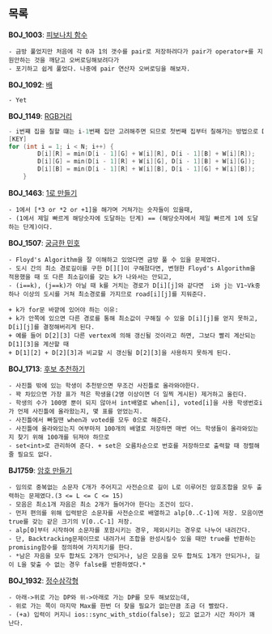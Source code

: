 목록
--------------

**BOJ_1003**: [피보나치 함수](https://www.acmicpc.net/problem/1003)
```
- 금방 풀었지만 처음에 각 0과 1의 갯수를 pair로 저장하려다가 pair가 operator+를 지원안하는 것을 깨닫고 오버로딩해보려다가
- 포기하고 쉽게 풀었다. 나중에 pair 연산자 오버로딩을 해보자.
```

**BOJ_1092**: [배](https://www.acmicpc.net/problem/1092)
```
- Yet
```

**BOJ_1149**: [RGB거리](https://www.acmicpc.net/problem/1149)
```c
- i번쨰 집을 칠할 떄는 i-1번째 집만 고려해주면 되므로 첫번째 집부터 칠해가는 방법으로 DP로 구현한다.
[KEY]
for (int i = 1; i < N; i++) {
		D[i][R] = min(D[i - 1][G] + W[i][R], D[i - 1][B] + W[i][R]);
		D[i][G] = min(D[i - 1][R] + W[i][G], D[i - 1][B] + W[i][G]);
		D[i][B] = min(D[i - 1][R] + W[i][B], D[i - 1][G] + W[i][B]);
	}
```

**BOJ_1463**: [1로 만들기](https://www.acmicpc.net/problem/1463)
```
- 1에서 [*3 or *2 or +1]을 해가며 거쳐가는 숫자들이 있을때, 
- (1에서 제일 빠르게 해당숫자에 도달하는 단계) == (해당숫자에서 제일 빠르게 1에 도달하는 단계)이다.
```

**BOJ_1507**: [궁금한 민호](https://www.acmicpc.net/problem/1507)
```
- Floyd's Algorithm을 잘 이해하고 있었다면 금방 풀 수 있을 문제였다.
- 도시 간의 최소 경로길이를 구한 D[][]이 구해졌다면, 변형한 Floyd's Algorithm을 적용했을 때 또 다른 최소길이를 갖는 k가 나와서는 안되고,
- (i==k), (j==k)가 아닐 때 k를 거치는 경로가 D[i][j]와 같다면  i와 j는 V1~Vk중 하나 이상의 도시를 거쳐 최소경로를 가지므로 road[i][j]를 지워준다.

+ k가 for문 바깥에 있어야 하는 이유:
+ k가 안쪽에 있으면 다른 경로를 통해 최소값이 구해질 수 있을 D[i][j]를 얻지 못하고, D[i][j]를 결정해버리게 된다.
+ 예를 들어 D[2][3] 다른 vertex에 의해 갱신될 것이라고 하면, 그보다 빨리 계산되는 D[1][3]을 계산할 때
+ D[1][2] + D[2][3]과 비교할 시 갱신될 D[2][3]을 사용하지 못하게 된다.
```

**BOJ_1713**: [후보 추천하기](https://www.acmicpc.net/problem/1713)
```
- 사진틀 밖에 있는 학생이 추천받으면 무조건 사진틀로 올라와야한다. 
- 꽉 차있으면 가장 표가 적은 학생을(2명 이상이면 더 일찍 게시된) 제거하고 올린다.
- 학생의 수가 100명 뿐이 되지 않아서 int배열로 when[i], voted[i]을 사용 학생번호i가 언제 사진틀에 올라왔는지, 몇 표를 얻었는지.
- 사진틀에서 빠질땐 when과 voted를 모두 0으로 해준다.
- 사진틀에 올라와있는지 여부마저 100개의 배열로 저장하면 매번 어느 학생들이 올라와있는지 찾기 위해 100개를 뒤져야 하므로
- set<int>로 관리하여 준다. + set은 오름차순으로 번호를 저장하므로 출력할 때 정렬해줄 필요도 없다.
```

**BJ1759**: [암호 만들기](https://www.acmicpc.net/problem/1759)
```
- 임의로 중복없는 소문자 C개가 주어지고 사전순으로 길이 L로 이루어진 암호조합을 모두 출력하는 문제였다.(3 <= L <= C <= 15)
- 모음은 최소1개 자음은 최소 2개가 들어가야 한다는 조건이 있다.
- 먼저 편의를 위해 입력받은 소문자를 사전순으로 배열하고 alp[0..C-1]에 저장. 모음이면 true를 갖는 같은 크기의 V[0..C-1] 저장.
- alp[0]부터 시작하여 소문자를 포함시키는 경우, 제외시키는 경우로 나누어 내려간다.
- 단, Backtracking문제이므로 내려가서 조합을 완성시킬수 있을 때만 true를 반환하는 promising함수를 정의하여 가지치기를 한다.
- *남은 자음을 모두 합쳐도 2개가 안되거나, 남은 모음을 모두 합쳐도 1개가 안되거나, 길이 L을 맞출 수 없는 경우 false를 반환하였다.*
```

**BOJ_1932**: [정수삼각형](https://www.acmicpc.net/problem/1932)
```
- 아래->위로 가는 DP와 위->아래로 가는 DP를 모두 해보았는데,
- 위로 가는 쪽이 마지막 Max를 한번 더 찾을 필요가 없는만큼 조금 더 빨랐다.
- (+a) 입력이 커지니 ios::sync_with_stdio(false); 있고 없고가 시간 차이가 꽤 난다.
```



